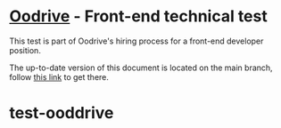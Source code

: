 # [Oodrive](https://www.oodrive.com) - Front-end technical test

This test is part of Oodrive's hiring process for a front-end developer position.

The up-to-date version of this document is located on the main branch, follow [this link](https://github.com/oodrive/front-technical-test/blob/master/README.md) to get there.
# test-ooddrive
